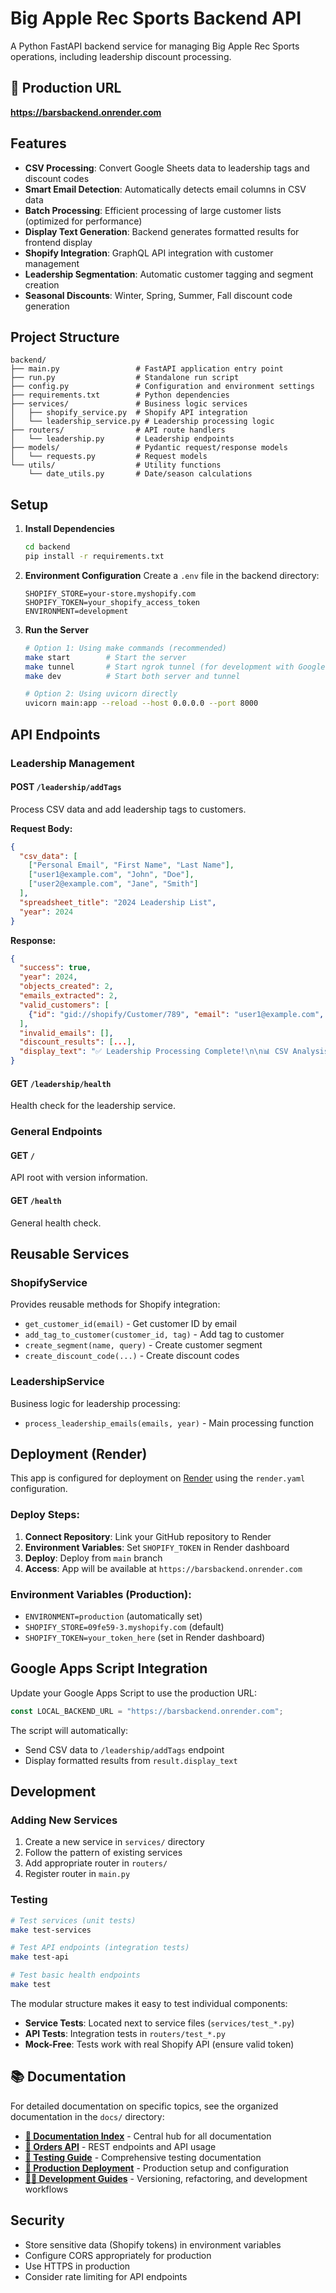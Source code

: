 # Big Apple Rec Sports Backend API

A Python FastAPI backend service for managing Big Apple Rec Sports operations, including leadership discount processing.

## 🚀 **Production URL**
**https://barsbackend.onrender.com**

## Features

- **CSV Processing**: Convert Google Sheets data to leadership tags and discount codes
- **Smart Email Detection**: Automatically detects email columns in CSV data
- **Batch Processing**: Efficient processing of large customer lists (optimized for performance)
- **Display Text Generation**: Backend generates formatted results for frontend display
- **Shopify Integration**: GraphQL API integration with customer management
- **Leadership Segmentation**: Automatic customer tagging and segment creation
- **Seasonal Discounts**: Winter, Spring, Summer, Fall discount code generation

## Project Structure

```
backend/
├── main.py                 # FastAPI application entry point
├── run.py                  # Standalone run script
├── config.py               # Configuration and environment settings
├── requirements.txt        # Python dependencies
├── services/               # Business logic services
│   ├── shopify_service.py  # Shopify API integration
│   └── leadership_service.py # Leadership processing logic
├── routers/                # API route handlers
│   └── leadership.py       # Leadership endpoints
├── models/                 # Pydantic request/response models
│   └── requests.py         # Request models
└── utils/                  # Utility functions
    └── date_utils.py       # Date/season calculations
```

## Setup

1. **Install Dependencies**
   ```bash
   cd backend
   pip install -r requirements.txt
   ```

2. **Environment Configuration**
   Create a `.env` file in the backend directory:
   ```
   SHOPIFY_STORE=your-store.myshopify.com
   SHOPIFY_TOKEN=your_shopify_access_token
   ENVIRONMENT=development
   ```

3. **Run the Server**
   ```bash
   # Option 1: Using make commands (recommended)
   make start        # Start the server
   make tunnel       # Start ngrok tunnel (for development with Google Apps Script)
   make dev          # Start both server and tunnel
   
   # Option 2: Using uvicorn directly
   uvicorn main:app --reload --host 0.0.0.0 --port 8000
   ```

## API Endpoints

### Leadership Management

#### POST `/leadership/addTags`
Process CSV data and add leadership tags to customers.

**Request Body:**
```json
{
  "csv_data": [
    ["Personal Email", "First Name", "Last Name"],
    ["user1@example.com", "John", "Doe"],
    ["user2@example.com", "Jane", "Smith"]
  ],
  "spreadsheet_title": "2024 Leadership List",
  "year": 2024
}
```

**Response:**
```json
{
  "success": true,
  "year": 2024,
  "objects_created": 2,
  "emails_extracted": 2,
  "valid_customers": [
    {"id": "gid://shopify/Customer/789", "email": "user1@example.com", "existing_tags": ["customer"]}
  ],
  "invalid_emails": [],
  "discount_results": [...],
  "display_text": "✅ Leadership Processing Complete!\n\n📊 CSV Analysis:\n• Total rows processed: 3\n..."
}
```

#### GET `/leadership/health`
Health check for the leadership service.

### General Endpoints

#### GET `/`
API root with version information.

#### GET `/health`
General health check.

## Reusable Services

### ShopifyService
Provides reusable methods for Shopify integration:
- `get_customer_id(email)` - Get customer ID by email
- `add_tag_to_customer(customer_id, tag)` - Add tag to customer
- `create_segment(name, query)` - Create customer segment
- `create_discount_code(...)` - Create discount codes

### LeadershipService
Business logic for leadership processing:
- `process_leadership_emails(emails, year)` - Main processing function

## Deployment (Render)

This app is configured for deployment on [Render](https://render.com) using the `render.yaml` configuration.

### Deploy Steps:
1. **Connect Repository**: Link your GitHub repository to Render
2. **Environment Variables**: Set `SHOPIFY_TOKEN` in Render dashboard  
3. **Deploy**: Deploy from `main` branch
4. **Access**: App will be available at `https://barsbackend.onrender.com`

### Environment Variables (Production):
- `ENVIRONMENT=production` (automatically set)
- `SHOPIFY_STORE=09fe59-3.myshopify.com` (default)
- `SHOPIFY_TOKEN=your_token_here` (set in Render dashboard)

## Google Apps Script Integration

Update your Google Apps Script to use the production URL:

```javascript
const LOCAL_BACKEND_URL = "https://barsbackend.onrender.com";
```

The script will automatically:
- Send CSV data to `/leadership/addTags` endpoint
- Display formatted results from `result.display_text`

## Development

### Adding New Services

1. Create a new service in `services/` directory
2. Follow the pattern of existing services
3. Add appropriate router in `routers/`
4. Register router in `main.py`

### Testing

```bash
# Test services (unit tests)
make test-services

# Test API endpoints (integration tests)
make test-api  

# Test basic health endpoints
make test
```

The modular structure makes it easy to test individual components:
- **Service Tests**: Located next to service files (`services/test_*.py`)  
- **API Tests**: Integration tests in `routers/test_*.py`
- **Mock-Free**: Tests work with real Shopify API (ensure valid token)

## 📚 Documentation

For detailed documentation on specific topics, see the organized documentation in the `docs/` directory:

- **[📖 Documentation Index](docs/README.md)** - Central hub for all documentation
- **[🔌 Orders API](docs/api/orders.md)** - REST endpoints and API usage
- **[🧪 Testing Guide](docs/testing/README.md)** - Comprehensive testing documentation
- **[🚀 Production Deployment](docs/deployment/production.md)** - Production setup and configuration
- **[👨‍💻 Development Guides](docs/development/)** - Versioning, refactoring, and development workflows

## Security

- Store sensitive data (Shopify tokens) in environment variables
- Configure CORS appropriately for production
- Use HTTPS in production
- Consider rate limiting for API endpoints 